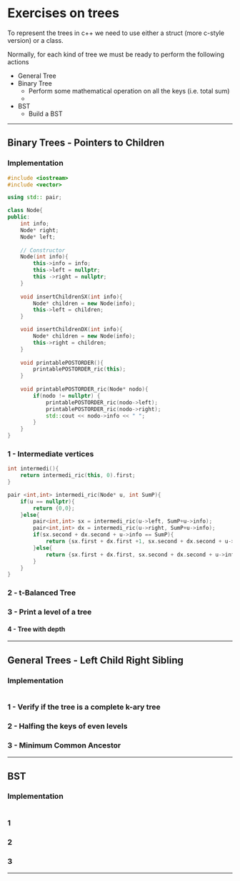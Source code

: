 # Exercises on trees
To represent the trees in c++ we need to use either a struct (more c-style version) or a class.

Normally, for each kind of tree we must be ready to perform the following actions
* General Tree
* Binary Tree
  * Perform some mathematical operation on all the keys (i.e. total sum)
  * 
* BST
  * Build a BST 

---

## Binary Trees - Pointers to Children

### Implementation

```c++
#include <iostream>
#include <vector>

using std:: pair;

class Node{
public:
    int info;
    Node* right;
    Node* left;
    
    // Constructor
    Node(int info){
        this->info = info;
        this->left = nullptr;
        this ->right = nullptr;
    }
    
    void insertChildrenSX(int info){
        Node* children = new Node(info);
        this->left = children;
    }

    void insertChildrenDX(int info){
        Node* children = new Node(info);
        this->right = children;
    }
    
    void printablePOSTORDER(){
        printablePOSTORDER_ric(this);
    }
    
    void printablePOSTORDER_ric(Node* nodo){
        if(nodo != nullptr) {
            printablePOSTORDER_ric(nodo->left);
            printablePOSTORDER_ric(nodo->right);
            std::cout << nodo->info << " ";
        }
    }
}
```

### 1 - Intermediate vertices


```c++
int intermedi(){
    return intermedi_ric(this, 0).first;
}

pair <int,int> intermedi_ric(Node* u, int SumP){
    if(u == nullptr){
        return {0,0};
    }else{
        pair<int,int> sx = intermedi_ric(u->left, SumP+u->info);
        pair<int,int> dx = intermedi_ric(u->right, SumP+u->info);
        if(sx.second + dx.second + u->info == SumP){
            return {sx.first + dx.first +1, sx.second + dx.second + u->info };
        }else{
            return {sx.first + dx.first, sx.second + dx.second + u->info };
        }
    }
}
```



### 2 - t-Balanced Tree


### 3 - Print a level of a tree

#### 4 - Tree with depth



---

## General Trees - Left Child Right Sibling

### Implementation

```c++

```

### 1 - Verify if the tree is a complete k-ary tree

### 2 - Halfing the keys of even levels

### 3 - Minimum Common Ancestor

---

## BST

### Implementation

```c++

```

### 1

### 2

### 3


---